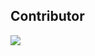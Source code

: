 ## Contributor

[![](https://img.shields.io/badge/PawaOx4th-181717?style=flat&logo=github&logoColor=ffffff)](https://github.com/PawaOx4th)
